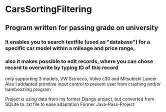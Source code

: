 # CarsSortingFiltering
## Program written for passing grade on university
### It enables you to search textfile (used as "database") for a specific car model within a mileage and price range, 
### also it makes possible to edit records, where you can chose record to overwrite by typing ID of this record
 only supporting 3 models, VW Scirocco, Volvo c30 and Mitsubishi Lancer
 Also I addapted primitive input control to prevent user from crashing and/or bamboozling program
 
 Project is using data from my former Django project, but converted from SQLite to .txt file to ease adaptation
 Former Java-Pass-Project
